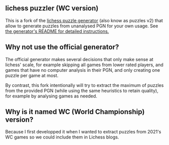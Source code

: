 
lichess puzzler (WC version)
----------------------------

This is a fork of the [lichess puzzle generator](https://github.com/ornicar/lichess-puzzler) (also know as puzzles v2) that allow to generate puzzles from unanalysed PGN for your own usage. See [the generator's README for detailed instructions.](https://github.com/kraktus/lichess-puzzler/tree/WC/generator#readme)

Why not use the official generator?
-----------------------------------

The official generator makes several decisions that only make sense at lichess' scale, for example skipping all games from lower rated players, and games that have no computer analysis in their PGN, and only creating one puzzle per game at most.

By contrast, this fork intentionally will try to extract the maximum of puzzles from the provided PGN (while using the same heuristics to retain quality), for example by analysing games as needed.

Why is it named WC (World Championship) version?
------------------------------------------------

Because I first developped it when I wanted to extract puzzles from 2021's WC games so we could include them in Lichess blogs.
